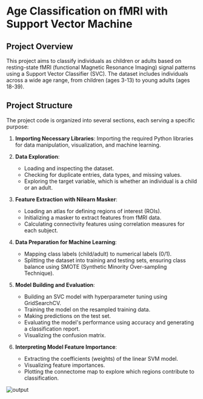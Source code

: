 # Age Classification on fMRI with Support Vector Machine

## Project Overview

This project aims to classify individuals as children or adults based on resting-state fMRI (functional Magnetic Resonance Imaging) signal patterns using a Support Vector Classifier (SVC). The dataset includes individuals across a wide age range, from children (ages 3-13) to young adults (ages 18-39).

## Project Structure

The project code is organized into several sections, each serving a specific purpose:

1. **Importing Necessary Libraries**: Importing the required Python libraries for data manipulation, visualization, and machine learning.

2. **Data Exploration**:
   - Loading and inspecting the dataset.
   - Checking for duplicate entries, data types, and missing values.
   - Exploring the target variable, which is whether an individual is a child or an adult.

3. **Feature Extraction with Nilearn Masker**:
   - Loading an atlas for defining regions of interest (ROIs).
   - Initializing a masker to extract features from fMRI data.
   - Calculating connectivity features using correlation measures for each subject.

4. **Data Preparation for Machine Learning**:
   - Mapping class labels (child/adult) to numerical labels (0/1).
   - Splitting the dataset into training and testing sets, ensuring class balance using SMOTE (Synthetic Minority Over-sampling Technique).

5. **Model Building and Evaluation**:
   - Building an SVC model with hyperparameter tuning using GridSearchCV.
   - Training the model on the resampled training data.
   - Making predictions on the test set.
   - Evaluating the model's performance using accuracy and generating a classification report.
   - Visualizing the confusion matrix.

6. **Interpreting Model Feature Importance**:
   - Extracting the coefficients (weights) of the linear SVM model.
   - Visualizing feature importances.
   - Plotting the connectome map to explore which regions contribute to classification.

![output](https://github.com/lacomaofficial/Child-Adult-Classification-from-fMRI/assets/132283879/2a0534eb-3025-4057-bec6-c72cd235d975)

